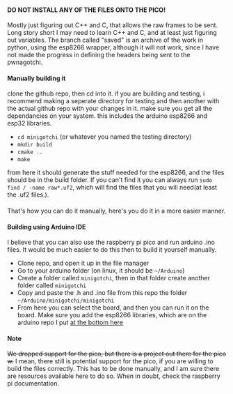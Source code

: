 #### DO NOT INSTALL ANY OF THE FILES ONTO THE PICO!
Mostly just figuring out C++ and C, that allows the raw frames to be sent. Long story short I may need to learn C++ and C, and at least just figuring out variables. The branch called "saved" is an archive of the work in python, using the esp8266 wrapper, although it will not work, since I have not made the progress in defining the headers being sent to the pwnagotchi.

#### Manually building it
clone the github repo, then cd into it. if you are building and testing, i recommend making a seperate directory for testing and then another with the actual github repo with your changes in it. make sure you get all the dependancies on your system. this includes the arduino esp8266 and esp32 libraries.

- `cd minigotchi` (or whatever you named the testing directory)
- `mkdir build`
- `cmake ..`
- `make`

from here it should generate the stuff needed for the esp8266, and the files should be in the build folder. If you can't find it you can always run `sudo find / -name raw*.uf2`, which will find the files that you will need(at least the .uf2 files.).
####

That's how you can do it manually, here's you do it in a more easier manner.
#### Building using Arduino IDE
I believe that you can also use the raspberry pi pico and run arduino .ino files. It would be much easier to do this then to build it yourself manually. 
- Clone repo, and open it up in the file manager
- Go to your arduino folder (on linux, it should be `~/Arduino`)
- Create a folder called `minigotchi`, then in that folder create another folder called `minigotchi`
- Copy and paste the .h and .ino file from this repo the folder `~/Arduino/minigotchi/minigotchi`
- From here you can select the board, and then you can run it on the board. Make sure you add the esp8266 libraries, which are on the arduino repo I put [at the bottom here](README.md)
####
#### Note
~~We dropped support for the pico, but there is a project out there for the pico w.~~ I mean, there still is potential support for the pico, if you are willing to build the files correctly. This has to be done manually, and I am sure there are resources available here to do so. When in doubt, check the raspberry pi documentation.
